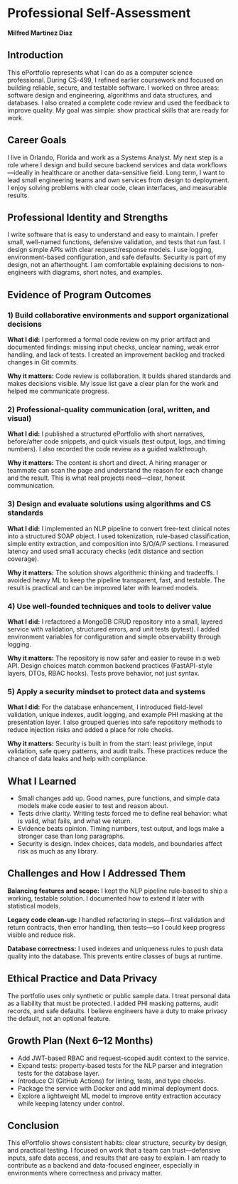 # Professional Self-Assessment

**Milfred Martinez Diaz**

## Introduction

This ePortfolio represents what I can do as a computer science professional. During CS-499, I refined earlier coursework and focused on building reliable, secure, and testable software. I worked on three areas: software design and engineering, algorithms and data structures, and databases. I also created a complete code review and used the feedback to improve quality. My goal was simple: show practical skills that are ready for work.

## Career Goals

I live in Orlando, Florida and work as a Systems Analyst. My next step is a role where I design and build secure backend services and data workflows—ideally in healthcare or another data-sensitive field. Long term, I want to lead small engineering teams and own services from design to deployment. I enjoy solving problems with clear code, clean interfaces, and measurable results.

## Professional Identity and Strengths

I write software that is easy to understand and easy to maintain. I prefer small, well-named functions, defensive validation, and tests that run fast. I design simple APIs with clear request/response models. I use logging, environment-based configuration, and safe defaults. Security is part of my design, not an afterthought. I am comfortable explaining decisions to non-engineers with diagrams, short notes, and examples.

## Evidence of Program Outcomes

### 1) Build collaborative environments and support organizational decisions

**What I did:** I performed a formal code review on my prior artifact and documented findings: missing input checks, unclear naming, weak error handling, and lack of tests. I created an improvement backlog and tracked changes in Git commits.

**Why it matters:** Code review is collaboration. It builds shared standards and makes decisions visible. My issue list gave a clear plan for the work and helped me communicate progress.

### 2) Professional-quality communication (oral, written, and visual)

**What I did:** I published a structured ePortfolio with short narratives, before/after code snippets, and quick visuals (test output, logs, and timing numbers). I also recorded the code review as a guided walkthrough.

**Why it matters:** The content is short and direct. A hiring manager or teammate can scan the page and understand the reason for each change and the result. This is what real projects need—clear, honest communication.

### 3) Design and evaluate solutions using algorithms and CS standards

**What I did:** I implemented an NLP pipeline to convert free-text clinical notes into a structured SOAP object. I used tokenization, rule-based classification, simple entity extraction, and composition into S/O/A/P sections. I measured latency and used small accuracy checks (edit distance and section coverage).

**Why it matters:** The solution shows algorithmic thinking and tradeoffs. I avoided heavy ML to keep the pipeline transparent, fast, and testable. The result is practical and can be improved later with learned models.

### 4) Use well-founded techniques and tools to deliver value

**What I did:** I refactored a MongoDB CRUD repository into a small, layered service with validation, structured errors, and unit tests (pytest). I added environment variables for configuration and simple observability through logging.

**Why it matters:** The repository is now safer and easier to reuse in a web API. Design choices match common backend practices (FastAPI-style layers, DTOs, RBAC hooks). Tests prove behavior, not just syntax.

### 5) Apply a security mindset to protect data and systems

**What I did:** For the database enhancement, I introduced field-level validation, unique indexes, audit logging, and example PHI masking at the presentation layer. I also grouped queries into safe repository methods to reduce injection risks and added a place for role checks.

**Why it matters:** Security is built in from the start: least privilege, input validation, safe query patterns, and audit trails. These practices reduce the chance of data leaks and help with compliance.

## What I Learned

- Small changes add up. Good names, pure functions, and simple data models make code easier to test and reason about.
- Tests drive clarity. Writing tests forced me to define real behavior: what is valid, what fails, and what we return.
- Evidence beats opinion. Timing numbers, test output, and logs make a stronger case than long paragraphs.
- Security is design. Index choices, data models, and boundaries affect risk as much as any library.

## Challenges and How I Addressed Them

**Balancing features and scope:** I kept the NLP pipeline rule-based to ship a working, testable solution. I documented how to extend it later with statistical models.

**Legacy code clean-up:** I handled refactoring in steps—first validation and return contracts, then error handling, then tests—so I could keep progress visible and reduce risk.

**Database correctness:** I used indexes and uniqueness rules to push data quality into the database. This prevents entire classes of bugs at runtime.

## Ethical Practice and Data Privacy

The portfolio uses only synthetic or public sample data. I treat personal data as a liability that must be protected. I added PHI masking patterns, audit records, and safe defaults. I believe engineers have a duty to make privacy the default, not an optional feature.

## Growth Plan (Next 6–12 Months)

- Add JWT-based RBAC and request-scoped audit context to the service.
- Expand tests: property-based tests for the NLP parser and integration tests for the database layer.
- Introduce CI (GitHub Actions) for linting, tests, and type checks.
- Package the service with Docker and add minimal deployment docs.
- Explore a lightweight ML model to improve entity extraction accuracy while keeping latency under control.

## Conclusion

This ePortfolio shows consistent habits: clear structure, security by design, and practical testing. I focused on work that a team can trust—defensive inputs, safe data access, and results that are easy to explain. I am ready to contribute as a backend and data-focused engineer, especially in environments where correctness and privacy matter.
